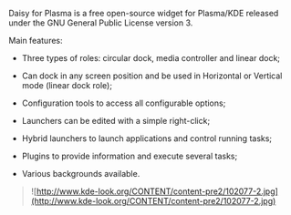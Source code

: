 Daisy for Plasma is a  free open-source widget for Plasma/KDE released under the GNU General Public License version 3.


Main features:

- Three types of roles: circular dock, media controller and linear dock;

- Can dock in any screen position and be used in Horizontal or Vertical mode (linear dock role);

- Configuration tools to access all configurable options;

- Launchers can be edited with a simple right-click;

- Hybrid launchers to launch applications and control running tasks;

- Plugins to provide information and execute several tasks;

- Various backgrounds available.




> ![http://www.kde-look.org/CONTENT/content-pre2/102077-2.jpg](http://www.kde-look.org/CONTENT/content-pre2/102077-2.jpg)